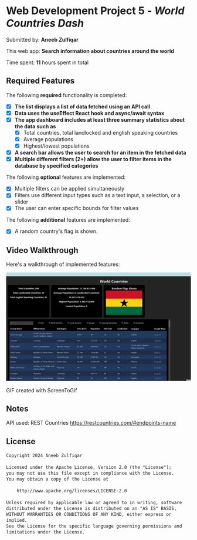 # Web Development Project 5 - *World Countries Dash*

Submitted by: **Aneeb Zulfiqar**

This web app: **Search information about countries around the world**

Time spent: **11** hours spent in total

## Required Features

The following **required** functionality is completed:

- [X] **The list displays a list of data fetched using an API call**
- [X] **Data uses the useEffect React hook and async/await syntax**
- [X] **The app dashboard includes at least three summary statistics about the data such as**
  - [X] Total countries, total landlocked and english speaking countries
  - [X] Average populations
  - [X] Highest/lowest populations
- [X] **A search bar allows the user to search for an item in the fetched data**
- [X] **Multiple different filters (2+) allow the user to filter items in the database by specified categories**

The following **optional** features are implemented:

- [X] Multiple filters can be applied simultaneously
- [X] Filters use different input types such as a text input, a selection, or a slider
- [X] The user can enter specific bounds for filter values

The following **additional** features are implemented:

* [X] A random country's flag is shown.

## Video Walkthrough

Here's a walkthrough of implemented features:

<img src='https://github.com/2Aneeb/countries-dashboard/blob/main/src/assets/web102gif.gif' title='Video Walkthrough' width='' alt='Video Walkthrough' />

GIF created with ScreenToGif

## Notes
API used: REST Countries https://restcountries.com/#endpoints-name 

## License

    Copyright 2024 Aneeb Zulfiqar

    Licensed under the Apache License, Version 2.0 (the "License");
    you may not use this file except in compliance with the License.
    You may obtain a copy of the License at

        http://www.apache.org/licenses/LICENSE-2.0

    Unless required by applicable law or agreed to in writing, software
    distributed under the License is distributed on an "AS IS" BASIS,
    WITHOUT WARRANTIES OR CONDITIONS OF ANY KIND, either express or implied.
    See the License for the specific language governing permissions and
    limitations under the License.
